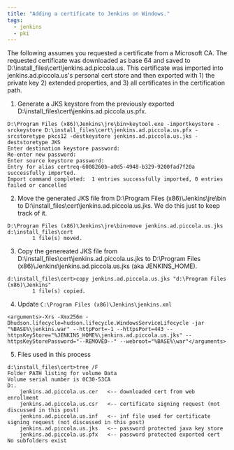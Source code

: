 ```yaml
---
title: "Adding a certificate to Jenkins on Windows."
tags:
  - jenkins
  - pki
---
```


The following assumes you requested a certificate from a Microsoft CA. The requested certificate was downloaded as base 64 and saved to D:\install_files\cert\jenkins.ad.piccola.us. This certificate was imported into jenkins.ad.piccola.us's personal cert store and then exported with 1) the private key 2) extended properties, and 3) all certificates in the certification path.

1. Generate a JKS keystore from the previously exported D:\install_files\cert\jenkins.ad.piccola.us.pfx.
```
D:\Program Files (x86)\Jenkins\jre\bin>keytool.exe -importkeystore -srckeystore D:\install_files\cert\jenkins.ad.piccola.us.pfx -srcstoretype pkcs12 -destkeystore jenkins.ad.piccola.us.jks -deststoretype JKS
Enter destination keystore password:
Re-enter new password:
Enter source keystore password:
Entry for alias certreq-6008260b-a0d5-4948-b329-9200fad7f20a successfully imported.
Import command completed:  1 entries successfully imported, 0 entries failed or cancelled
```

2. Move the generated JKS file from D:\Program Files (x86)\Jenkins\jre\bin to D:\install_files\cert\jenkins.ad.piccola.us.jks. We do this just to keep track of it.
```
D:\Program Files (x86)\Jenkins\jre\bin>move jenkins.ad.piccola.us.jks d:\install_files\cert
        1 file(s) moved.
```

3. Copy the genereated JKS file from D:\install_files\cert\jenkins.ad.piccola.us.jks to D:\Program Files (x86)\Jenkins\jenkins.ad.piccola.us.jks (aka JENKINS_HOME).
```
d:\install_files\cert>copy jenkins.ad.piccola.us.jks "d:\Program Files (x86)\Jenkins"
        1 file(s) copied.
```

4. Update `C:\Program Files (x86)\Jenkins\jenkins.xml`
```
<arguments>-Xrs -Xmx256m -Dhudson.lifecycle=hudson.lifecycle.WindowsServiceLifecycle -jar "%BASE%\jenkins.war" --httpPort=-1 --httpsPort=443 --httpsKeyStore="%JENKINS_HOME%\jenkins.ad.piccola.us.jks" --httpsKeyStorePassword="--REMOVED--" --webroot="%BASE%\war"</arguments>
```

5. Files used in this process
```
d:\install_files\cert>tree /F
Folder PATH listing for volume Data
Volume serial number is 0C30-53CA
D:.
    jenkins.ad.piccola.us.cer   <-- downloaded cert from web enrollment
    jenkins.ad.piccola.us.csr   <-- certificate signing request (not discussed in this post)
    jenkins.ad.piccola.us.inf   <-- inf file used for certificate signing request (not discussed in this post)
    jenkins.ad.piccola.us.jks   <-- password protected java key store
    jenkins.ad.piccola.us.pfx   <-- password protected exported cert
No subfolders exist
```